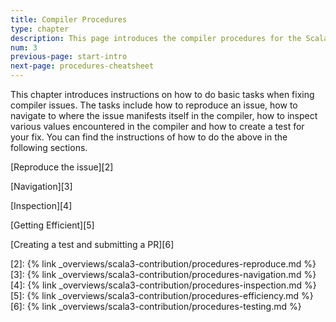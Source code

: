 ```yaml
---
title: Compiler Procedures
type: chapter
description: This page introduces the compiler procedures for the Scala 3 compiler.
num: 3
previous-page: start-intro
next-page: procedures-cheatsheet
---
```


This chapter introduces instructions on how to do basic tasks when fixing compiler issues. The tasks include how to reproduce an issue, how to navigate to where the issue manifests itself in the compiler, how to inspect various values encountered in the compiler and how to create a test for your fix. You can find the instructions of how to do the above in the following sections.

[Reproduce the issue][2]

[Navigation][3]

[Inspection][4]

[Getting Efficient][5]

[Creating a test and submitting a PR][6]

[2]: {% link _overviews/scala3-contribution/procedures-reproduce.md %}
[3]: {% link _overviews/scala3-contribution/procedures-navigation.md %}
[4]: {% link _overviews/scala3-contribution/procedures-inspection.md %}
[5]: {% link _overviews/scala3-contribution/procedures-efficiency.md %}
[6]: {% link _overviews/scala3-contribution/procedures-testing.md %}

